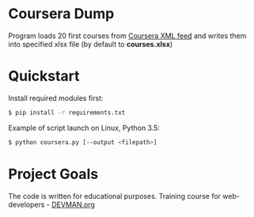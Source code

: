 # Coursera Dump

Program loads 20 first courses from [Coursera XML feed](https://www.coursera.org/sitemap~www~courses.xml) and writes them into specified xlsx file (by default to __courses.xlsx__)

# Quickstart

Install required modules first:

```bash
$ pip install -r requirements.txt
```

Example of script launch on Linux, Python 3.5:

```bash
$ python coursera.py [--output <filepath>]
```

# Project Goals

The code is written for educational purposes. Training course for web-developers - [DEVMAN.org](https://devman.org)
